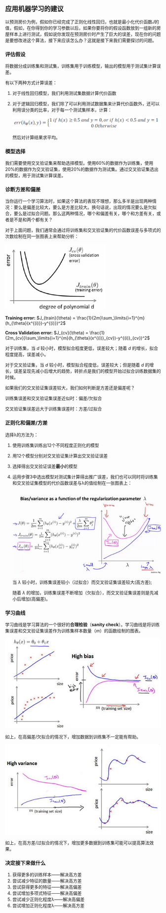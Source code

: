## 应用机器学习的建议

以预测房价为例，假如你已经完成了正则化线性回归，也就是最小化代价函数$J$的值，假如，在你得到你的学习参数以后，如果你要将你的假设函数放到一组新的房屋样本上进行测试，假如说你发现在预测房价时产生了巨大的误差，现在你的问题是要想改进这个算法，接下来应该怎么办？这就是接下来我们需要探讨的问题。

### 评估假设

将数据分成训练集和测试集，训练集用于训练模型，输出的模型用于测试集计算误差。

有以下两种方式计算误差：

1. 对于线性回归模型，我们利用测试集数据计算代价函数

2. 对于逻辑回归模型，我们除了可以利用测试数据集来计算代价函数外，还可以利用误分类的比率，对于每一个测试集样本，计算：

   ![img](../../notes/AndrewNg/images/14.png)

   然后对计算结果求平均。

### 模型选择

我们需要使用交叉验证集来帮助选择模型。使用60%的数据作为训练集，使用 20%的数据作为交叉验证集，使用20%的数据作为测试集。通过交叉验证集选出的模型，用于测试集计算误差。

### 诊断方差和偏差

当你运行一个学习算法时，如果这个算法的表现不理想，那么多半是出现两种情况：要么是偏差比较大，要么是方差比较大。换句话说，出现的情况要么是欠拟合，要么是过拟合问题。那么这两种情况，哪个和偏差有关，哪个和方差有关，或者是不是和两个都有关？

对于上面问题，我们通常会通过将训练集和交叉验证集的代价函数误差与多项式的次数绘制在同一张图表上来帮助分析：

![img](../../notes/AndrewNg/images/15.png)

**Training error:**  $J_{train}(\theta) = \frac{1}{2m}\sum_\limits{i=1}^{m}(h_{\theta}(x^{(i)})-y^{(i)})^2$

**Cross Validation error:** $J_{cv}(\theta) = \frac{1}{2m_{cv}}\sum_\limits{i=1}^{m}(h_{\theta}(x^{(i)}_{cv})-y^{(i)}_{cv})^2$

对于训练集，当 $d$ 较小时，模型拟合程度更低，误差较大；随着 $d$ 的增长，拟合程度提高，误差减小。

对于交叉验证集，当 $d$ 较小时，模型拟合程度低，误差较大；但是随着 $d$ 的增长，误差呈现先减小后增大的趋势，转折点是我们的模型开始过拟合训练数据集的时候。

如果我们的交叉验证集误差较大，我们如何判断是方差还是偏差呢？

训练集误差和交叉验证集误差近似时：偏差/欠拟合

交叉验证集误差远大于训练集误差时：方差/过拟合

### 正则化和偏差/方差

选择λ的方法为：

1. 使用训练集训练出12个不同程度正则化的模型

2. 用12个模型分别对交叉验证集计算出交叉验证误差

3. 选择得出交叉验证误差**最小**的模型

4. 运用步骤3中选出模型对测试集计算得出推广误差，我们也可以同时将训练集和交叉验证集模型的代价函数误差与λ的值绘制在一张图表上：

   ![img](../../notes/AndrewNg/images/16.png)

   当 $\lambda$ 较小时，训练集误差较小（过拟合）而交叉验证集误差较大(高方差);

   随着 $\lambda$ 的增加，训练集误差不断增加（欠拟合），而交叉验证集误差则是先减小后增加(高偏差)。

### 学习曲线

学习曲线是学习算法的一个很好的**合理检验**（**sanity check**）。学习曲线是将训练集误差和交叉验证集误差作为训练集样本数量（$m​$）的函数绘制的图表。

![img](../../notes/AndrewNg/images/21.jpg)

如上，在高偏差/欠拟合的情况下，增加数据到训练集不一定能有帮助。

![img](../../notes/AndrewNg/images/22.jpg)

如上，在高方差/过拟合的情况下，增加更多数据到训练集可能可以提高算法效果。

### 决定接下来做什么

1. 获得更多的训练样本——解决高方差
2. 尝试减少特征的数量——解决高方差
3. 尝试获得更多的特征——解决高偏差
4. 尝试增加多项式特征——解决高偏差
5. 尝试减少正则化程度λ——解决高偏差
6. 尝试增加正则化程度λ——解决高方差

